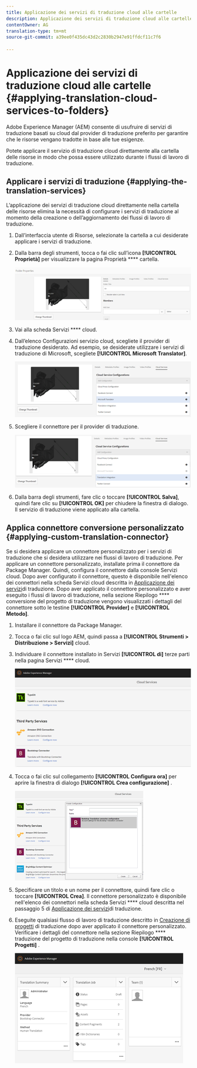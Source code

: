 ```yaml
---
title: Applicazione dei servizi di traduzione cloud alle cartelle
description: Applicazione dei servizi di traduzione cloud alle cartelle
contentOwner: AG
translation-type: tm+mt
source-git-commit: a39ee0f435dc43d2c2830b2947e91ffdcf11c7f6

---
```



# Applicazione dei servizi di traduzione cloud alle cartelle {#applying-translation-cloud-services-to-folders}

Adobe Experience Manager (AEM) consente di usufruire di servizi di traduzione basati su cloud dal provider di traduzione preferito per garantire che le risorse vengano tradotte in base alle tue esigenze.

Potete applicare il servizio di traduzione cloud direttamente alla cartella delle risorse in modo che possa essere utilizzato durante i flussi di lavoro di traduzione.

## Applicare i servizi di traduzione {#applying-the-translation-services}

L’applicazione dei servizi di traduzione cloud direttamente nella cartella delle risorse elimina la necessità di configurare i servizi di traduzione al momento della creazione o dell’aggiornamento dei flussi di lavoro di traduzione.

1. Dall’interfaccia utente di Risorse, selezionate la cartella a cui desiderate applicare i servizi di traduzione.
1. Dalla barra degli strumenti, tocca o fai clic sull’icona **[!UICONTROL Proprietà]** per visualizzare la pagina Proprietà **** cartella.

   ![chlimage_1-215](assets/chlimage_1-215.png)

1. Vai alla scheda Servizi **** cloud.
1. Dall’elenco Configurazioni servizio cloud, scegliete il provider di traduzione desiderato. Ad esempio, se desiderate utilizzare i servizi di traduzione di Microsoft, scegliete **[!UICONTROL Microsoft Translator]**.

   ![chlimage_1-216](assets/chlimage_1-216.png)

1. Scegliere il connettore per il provider di traduzione.

   ![chlimage_1-217](assets/chlimage_1-217.png)

1. Dalla barra degli strumenti, fare clic o toccare **[!UICONTROL Salva]**, quindi fare clic su **[!UICONTROL OK]** per chiudere la finestra di dialogo. Il servizio di traduzione viene applicato alla cartella.

## Applica connettore conversione personalizzato {#applying-custom-translation-connector}

Se si desidera applicare un connettore personalizzato per i servizi di traduzione che si desidera utilizzare nei flussi di lavoro di traduzione. Per applicare un connettore personalizzato, installate prima il connettore da Package Manager. Quindi, configura il connettore dalla console Servizi cloud. Dopo aver configurato il connettore, questo è disponibile nell&#39;elenco dei connettori nella scheda Servizi cloud descritta in [Applicazione dei servizi](transition-cloud-services.md#applying-the-translation-services)di traduzione. Dopo aver applicato il connettore personalizzato e aver eseguito i flussi di lavoro di traduzione, nella sezione Riepilogo **** conversione del progetto di traduzione vengono visualizzati i dettagli del connettore sotto le testine **[!UICONTROL Provider]** e **[!UICONTROL Metodo]**.

1. Installare il connettore da Package Manager.
1. Tocca o fai clic sul logo AEM, quindi passa a **[!UICONTROL Strumenti > Distribuzione > Servizi]** cloud.
1. Individuare il connettore installato in Servizi **[!UICONTROL di]** terze parti nella pagina Servizi **** cloud.

   ![chlimage_1-218](assets/chlimage_1-218.png)

1. Tocca o fai clic sul collegamento **[!UICONTROL Configura ora]** per aprire la finestra di dialogo **[!UICONTROL Crea configurazione]** .

   ![chlimage_1-219](assets/chlimage_1-219.png)

1. Specificare un titolo e un nome per il connettore, quindi fare clic o toccare **[!UICONTROL Crea]**. Il connettore personalizzato è disponibile nell&#39;elenco dei connettori nella scheda Servizi **** cloud descritta nel passaggio 5 di [Applicazione dei servizi](#applying-the-translation-services)di traduzione.
1. Eseguite qualsiasi flusso di lavoro di traduzione descritto in [Creazione di progetti](translation-projects.md) di traduzione dopo aver applicato il connettore personalizzato. Verificare i dettagli del connettore nella sezione Riepilogo **** traduzione del progetto di traduzione nella console **[!UICONTROL Progetti]** .

   ![chlimage_1-220](assets/chlimage_1-220.png)
